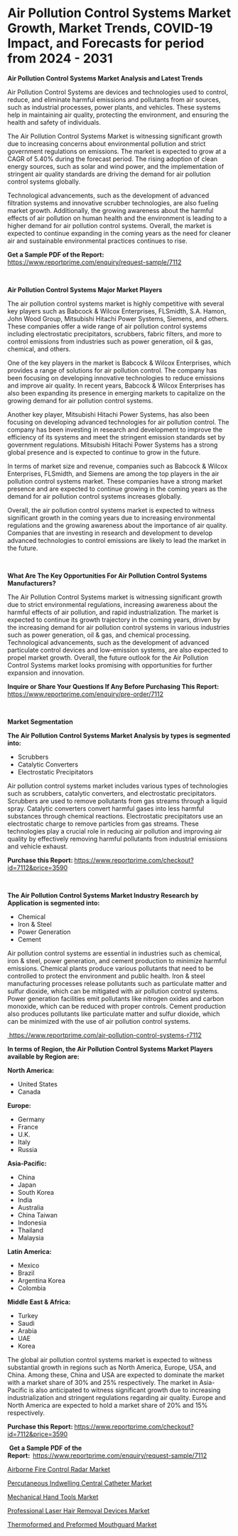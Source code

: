 <p><h1>Air Pollution Control Systems Market Growth, Market Trends, COVID-19 Impact, and Forecasts for period from 2024 - 2031</h1></p><p><strong>Air Pollution Control Systems Market Analysis and Latest Trends</strong></p>
<p><p>Air Pollution Control Systems are devices and technologies used to control, reduce, and eliminate harmful emissions and pollutants from air sources, such as industrial processes, power plants, and vehicles. These systems help in maintaining air quality, protecting the environment, and ensuring the health and safety of individuals.</p><p>The Air Pollution Control Systems Market is witnessing significant growth due to increasing concerns about environmental pollution and strict government regulations on emissions. The market is expected to grow at a CAGR of 5.40% during the forecast period. The rising adoption of clean energy sources, such as solar and wind power, and the implementation of stringent air quality standards are driving the demand for air pollution control systems globally.</p><p>Technological advancements, such as the development of advanced filtration systems and innovative scrubber technologies, are also fueling market growth. Additionally, the growing awareness about the harmful effects of air pollution on human health and the environment is leading to a higher demand for air pollution control systems. Overall, the market is expected to continue expanding in the coming years as the need for cleaner air and sustainable environmental practices continues to rise.</p></p>
<p><strong>Get a Sample PDF of the Report:&nbsp;</strong> <a href="https://www.reportprime.com/enquiry/request-sample/7112">https://www.reportprime.com/enquiry/request-sample/7112</a></p>
<p>&nbsp;</p>
<p><strong>Air Pollution Control Systems Major Market Players</strong></p>
<p><p>The air pollution control systems market is highly competitive with several key players such as Babcock & Wilcox Enterprises, FLSmidth, S.A. Hamon, John Wood Group, Mitsubishi Hitachi Power Systems, Siemens, and others. These companies offer a wide range of air pollution control systems including electrostatic precipitators, scrubbers, fabric filters, and more to control emissions from industries such as power generation, oil & gas, chemical, and others.</p><p>One of the key players in the market is Babcock & Wilcox Enterprises, which provides a range of solutions for air pollution control. The company has been focusing on developing innovative technologies to reduce emissions and improve air quality. In recent years, Babcock & Wilcox Enterprises has also been expanding its presence in emerging markets to capitalize on the growing demand for air pollution control systems.</p><p>Another key player, Mitsubishi Hitachi Power Systems, has also been focusing on developing advanced technologies for air pollution control. The company has been investing in research and development to improve the efficiency of its systems and meet the stringent emission standards set by government regulations. Mitsubishi Hitachi Power Systems has a strong global presence and is expected to continue to grow in the future.</p><p>In terms of market size and revenue, companies such as Babcock & Wilcox Enterprises, FLSmidth, and Siemens are among the top players in the air pollution control systems market. These companies have a strong market presence and are expected to continue growing in the coming years as the demand for air pollution control systems increases globally.</p><p>Overall, the air pollution control systems market is expected to witness significant growth in the coming years due to increasing environmental regulations and the growing awareness about the importance of air quality. Companies that are investing in research and development to develop advanced technologies to control emissions are likely to lead the market in the future.</p></p>
<p>&nbsp;</p>
<p><strong>What Are The Key Opportunities For Air Pollution Control Systems Manufacturers?</strong></p>
<p><p>The Air Pollution Control Systems market is witnessing significant growth due to strict environmental regulations, increasing awareness about the harmful effects of air pollution, and rapid industrialization. The market is expected to continue its growth trajectory in the coming years, driven by the increasing demand for air pollution control systems in various industries such as power generation, oil & gas, and chemical processing. Technological advancements, such as the development of advanced particulate control devices and low-emission systems, are also expected to propel market growth. Overall, the future outlook for the Air Pollution Control Systems market looks promising with opportunities for further expansion and innovation.</p></p>
<p><strong>Inquire or Share Your Questions If Any Before Purchasing This Report:</strong> <a href="https://www.reportprime.com/enquiry/pre-order/7112">https://www.reportprime.com/enquiry/pre-order/7112</a></p>
<p>&nbsp;</p>
<p><strong>Market Segmentation</strong></p>
<p><strong>The Air Pollution Control Systems Market Analysis by types is segmented into:</strong></p>
<p><ul><li>Scrubbers</li><li>Catalytic Converters</li><li>Electrostatic Precipitators</li></ul></p>
<p><p>Air pollution control systems market includes various types of technologies such as scrubbers, catalytic converters, and electrostatic precipitators. Scrubbers are used to remove pollutants from gas streams through a liquid spray. Catalytic converters convert harmful gases into less harmful substances through chemical reactions. Electrostatic precipitators use an electrostatic charge to remove particles from gas streams. These technologies play a crucial role in reducing air pollution and improving air quality by effectively removing harmful pollutants from industrial emissions and vehicle exhaust.</p></p>
<p><strong>Purchase this Report:&nbsp;</strong><a href="https://www.reportprime.com/checkout?id=7112&price=3590">https://www.reportprime.com/checkout?id=7112&price=3590</a></p>
<p>&nbsp;</p>
<p><strong>The Air Pollution Control Systems Market Industry Research by Application is segmented into:</strong></p>
<p><ul><li>Chemical</li><li>Iron & Steel</li><li>Power Generation</li><li>Cement</li></ul></p>
<p><p>Air pollution control systems are essential in industries such as chemical, iron & steel, power generation, and cement production to minimize harmful emissions. Chemical plants produce various pollutants that need to be controlled to protect the environment and public health. Iron & steel manufacturing processes release pollutants such as particulate matter and sulfur dioxide, which can be mitigated with air pollution control systems. Power generation facilities emit pollutants like nitrogen oxides and carbon monoxide, which can be reduced with proper controls. Cement production also produces pollutants like particulate matter and sulfur dioxide, which can be minimized with the use of air pollution control systems.</p></p>
<p><a href="https://www.reportprime.com/air-pollution-control-systems-r7112">&nbsp;https://www.reportprime.com/air-pollution-control-systems-r7112</a></p>
<p><strong>In terms of Region, the Air Pollution Control Systems Market Players available by Region are:</strong></p>
<p>
    <p> <strong> North America: </strong>
        <ul>
            <li>United States</li>
            <li>Canada</li>
        </ul>
        </p> 
    <p> <strong> Europe: </strong>
        <ul>
            <li>Germany</li>
            <li>France</li>
            <li>U.K.</li>
            <li>Italy</li>
            <li>Russia</li>
        </ul>
        </p> 
    <p> <strong> Asia-Pacific: </strong>
        <ul>
            <li>China</li>
            <li>Japan</li>
            <li>South Korea</li>
            <li>India</li>
            <li>Australia</li>
            <li>China Taiwan</li>
            <li>Indonesia</li>
            <li>Thailand</li>
            <li>Malaysia</li>
        </ul>
        </p> 
    <p> <strong> Latin America: </strong>
        <ul>
            <li>Mexico</li>
            <li>Brazil</li>
            <li>Argentina Korea</li>
            <li>Colombia</li>
        </ul>
        </p> 
    <p> <strong> Middle East & Africa: </strong>
        <ul>
            <li>Turkey</li>
            <li>Saudi</li>
            <li>Arabia</li>
            <li>UAE</li>
            <li>Korea</li>
        </ul>
    </p>
    </p>
<p><p>The global air pollution control systems market is expected to witness substantial growth in regions such as North America, Europe, USA, and China. Among these, China and USA are expected to dominate the market with a market share of 30% and 25% respectively. The market in Asia-Pacific is also anticipated to witness significant growth due to increasing industrialization and stringent regulations regarding air quality. Europe and North America are expected to hold a market share of 20% and 15% respectively.</p></p>
<p><strong>Purchase this Report: </strong><a href="https://www.reportprime.com/checkout?id=7112&price=3590">https://www.reportprime.com/checkout?id=7112&price=3590</a></p>
<p>&nbsp;<strong>Get a Sample PDF of the Report:&nbsp;&nbsp;</strong><a href="https://www.reportprime.com/enquiry/request-sample/7112">https://www.reportprime.com/enquiry/request-sample/7112</a></p>
<p><strong></strong></p>
<p><p><a href="https://github.com/FredaSauer/Market-Research-Report-List-1/blob/main/airborne-fire-control-radar-market.md">Airborne Fire Control Radar Market</a></p><p><a href="https://medium.com/@ralphyoung1949/future-trends-in-global-percutaneous-indwelling-central-catheter-market-market-insights-and-e0bc8378056f">Percutaneous Indwelling Central Catheter Market</a></p><p><a href="https://github.com/kishanagarner91/Market-Research-Report-List-1/blob/main/mechanical-hand-tools-market.md">Mechanical Hand Tools Market</a></p><p><a href="https://medium.com/@audieyost2008/professional-laser-hair-removal-devices-market-outlook-and-forecast-from-2024-to-2031-b1422dd7c708">Professional Laser Hair Removal Devices Market</a></p><p><a href="https://medium.com/@brisistensen57567/navigating-the-global-thermoformed-and-preformed-mouthguard-market-landscape-trends-forecasts-9b492a18f944">Thermoformed and Preformed Mouthguard Market</a></p></p>